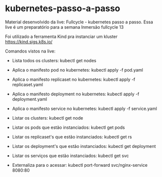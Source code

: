 # kubernetes-passo-a-passo
Material desenvolvido da live: Fullcycle - kubernetes passo a passo. Essa live é um preparatório para a semana Inmersão fullcycle 13

Foi utilizado a ferramenta Kind pra instanciar um kluster
https://kind.sigs.k8s.io/

Comandos vistos na live:

- Lista todos os clusters:
kubectl get nodes

- Aplica o manifesto pod no kubernetes:
kubectl apply -f pod.yaml

- Aplica o manifesto replicaset no kubernetes:
kubectl apply -f replicaset.yaml

- Aplica o manifesto deployment no kubernetes:
kubectl apply -f deployment.yaml

- Aplica o manifesto service no kubernetes:
kubectl apply -f service.yaml

- Listar os clusters:
kubectl get node

- Listar os pods que estão instanciados:
kubectl get pods

- Listar os replicaset's que estão instanciados:
kubectl get rs

- Listar os deployment's que estão instanciados:
kubectl get deployment

- Listar os serviços que estão instanciados:
kubectl get svc

- Externaliza para o acessar:
kubectl port-forward svc/nginx-service 8080:80
